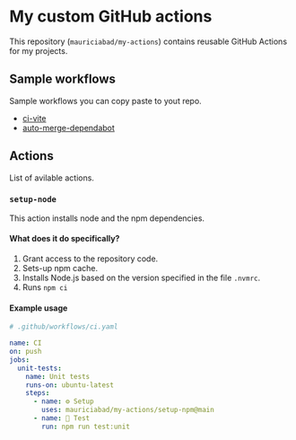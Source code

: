 # My custom GitHub actions

This repository (`mauriciabad/my-actions`) contains reusable GitHub Actions for my projects.

## Sample workflows
Sample workflows you can copy paste to yout repo.

- [ci-vite](https://github.com/mauriciabad/my-actions/blob/main/.github/workflows/ci-vite.yml)
- [auto-merge-dependabot](https://github.com/mauriciabad/my-actions/blob/main/.github/workflows/auto-merge-dependabot.yml)

## Actions
List of avilable actions.

### `setup-node`
This action installs node and the npm dependencies.

#### What does it do specifically?
1. Grant access to the repository code.
1. Sets-up npm cache.
1. Installs Node.js based on the version specified in the file `.nvmrc`.
1. Runs `npm ci`

#### Example usage
```yaml
# .github/workflows/ci.yaml

name: CI
on: push
jobs:
  unit-tests:
    name: Unit tests
    runs-on: ubuntu-latest
    steps:
      - name: ⚙️ Setup
        uses: mauriciabad/my-actions/setup-npm@main
      - name: 🧪 Test
        run: npm run test:unit
```
